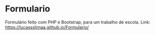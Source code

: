 # Formulario
Formulário feito com PHP e Bootstrap, para um trabalho de escola.
Link: https://lucassslimaa.github.io/Formulario/
